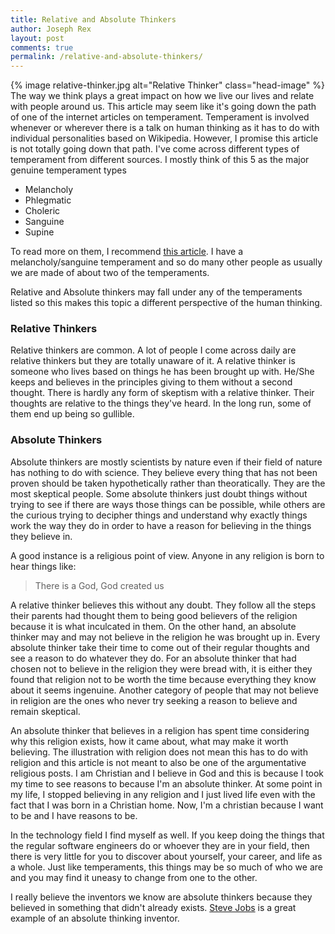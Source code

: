 ```yaml
---
title: Relative and Absolute Thinkers
author: Joseph Rex
layout: post
comments: true
permalink: /relative-and-absolute-thinkers/
---
```

{% image relative-thinker.jpg alt="Relative Thinker" class="head-image" %}
The way we think plays a great impact on how we live our lives and relate with people around us. This article may seem like it's going down the path of one of the internet articles on temperament. Temperament is involved whenever or wherever there is a talk on human thinking as it has to do with individual personalities based on Wikipedia. However, I promise this article is not totally going down that path. I've come across different types of temperament from different sources. I mostly think of this 5 as the major genuine temperament types

<!--more-->

* Melancholy
* Phlegmatic
* Choleric
* Sanguine
* Supine

To read more on them, I recommend [this article][1]. I have a melancholy/sanguine temperament and so do many other people as usually we are made of about two of the temperaments.

Relative and Absolute thinkers may fall under any of the temperaments listed so this makes this topic a different perspective of the human thinking.

### Relative Thinkers
Relative thinkers are common. A lot of people I come across daily are relative thinkers but they are totally unaware of it. A relative thinker is someone who lives based on things he has been brought up with. He/She keeps and believes in the principles giving to them without a second thought. There is hardly any form of skeptism with a relative thinker. Their thoughts are relative to the things they've heard. In the long run, some of them end up being so gullible.

### Absolute Thinkers
Absolute thinkers are mostly scientists by nature even if their field of nature has nothing to do with science. They believe every thing that has not been proven should be taken hypothetically rather than theoratically. They are the most skeptical people. Some absolute thinkers just doubt things without trying to see if there are ways those things can be possible, while others are the curious trying to decipher things and understand why exactly things work the way they do in order to have a reason for believing in the things they believe in.

A good instance is a religious point of view. Anyone in any religion is born to hear things like:

> There is a God, God created us

A relative thinker believes this without any doubt. They follow all the steps their parents had thought them to being good believers of the religion because it is what inculcated in them. On the other hand, an absolute thinker may and may not believe in the religion he was brought up in. Every absolute thinker take their time to come out of their regular thoughts and see a reason to do whatever they do. For an absolute thinker that had chosen not to believe in the religion they were bread with, it is either they found that religion not to be worth the time because everything they know about it seems ingenuine. Another category of people that may not believe in religion are the ones who never try seeking a reason to believe and remain skeptical.

An absolute thinker that believes in a religion has spent time considering why this religion exists, how it came about, what may make it worth believing. The illustration with religion does not mean this has to do with religion and this article is not meant to also be one of the argumentative religious posts. I am Christian and I believe in God and this is because I took my time to see reasons to because I'm an absolute thinker. At some point in my life, I stopped believing in any religion and I just lived life even with the fact that I was born in a Christian home. Now, I'm a christian because I want to be and I have reasons to be.

In the technology field I find myself as well. If you keep doing the things that the regular software engineers do or whoever they are in your field, then there is very little for you to discover about yourself, your career, and life as a whole. Just like temperaments, this things may be so much of who we are and you may find it uneasy to change from one to the other. 

I really believe the inventors we know are absolute thinkers because they believed in something that didn't already exists. [Steve Jobs][2] is a great example of an absolute thinking inventor.

[1]: http://fivetemperaments.weebly.com/
[2]: https://en.wikipedia.org/wiki/Steve_Jobs
